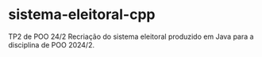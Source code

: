 # sistema-eleitoral-cpp
TP2 de POO 24/2
Recriação do sistema eleitoral produzido em Java para a disciplina de POO 2024/2.
